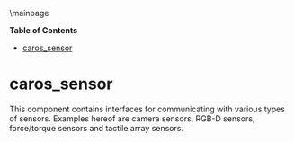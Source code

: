 \mainpage
<!-- markdown-toc start - Don't edit this section. Run M-x markdown-toc/generate-toc again -->
**Table of Contents**

- [caros_sensor](#carossensor)

<!-- markdown-toc end -->

# caros_sensor #
This component contains interfaces for communicating with various types of sensors. Examples hereof are camera sensors, RGB-D sensors, force/torque sensors and tactile array sensors.

